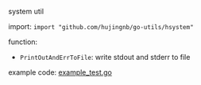 system util

import: `import "github.com/hujingnb/go-utils/hsystem"`

function:

* `PrintOutAndErrToFile`: write stdout and stderr to file

example code: [example_test.go](./example_test.go)